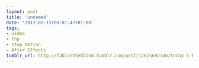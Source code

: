 ```yaml
---
layout: post
title: 'unnamed'
date: '2012-02-15T00:01:47+01:00'
tags:
- video
- fhp
- stop motion
- After Effects
tumblr_url: http://fabiantheblind.tumblr.com/post/17625692346/today-i-had-colloquium-have-a-look-at-the-short
---
```

